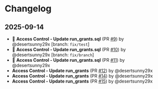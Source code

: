 # Changelog

## 2025-09-14
- 🎉 **Access Control - Update run_grants.sql** (PR [#9](https://github.com/desertsunny29x/access_control/pull/9)) by @desertsunny29x [branch: `fix/test`]
- 🎉 **Access Control - Update run_grants.sql** (PR [#10](https://github.com/desertsunny29x/access_control/pull/10)) by @desertsunny29x [branch: `fix/branch`]
- 🎉 **Access Control - Update run_grants.sql** (PR [#11](https://github.com/desertsunny29x/access_control/pull/11)) by @desertsunny29x
- **Access Control - Update run_grants** (PR [#12](https://github.com/desertsunny29x/access_control/pull/12)) by @desertsunny29x
- **Access Control - Update run_grants** (PR [#14](https://github.com/desertsunny29x/access_control/pull/14)) by @desertsunny29x
- **Access Control - Update run_grants** (PR [#15](https://github.com/desertsunny29x/access_control/pull/15)) by @desertsunny29x
